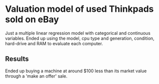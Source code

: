 # Valuation model of used Thinkpads sold on eBay

Just a multiple linear regression model with categorical and continuous variables.
Ended up using the model, cpu type and generation, condition, hard-drive and RAM to
evaluate each computer. 

## Results
Ended up buying a machine at around $100 less than its market value through a 
'make an offer' sale.
